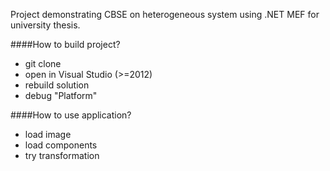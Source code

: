 Project demonstrating CBSE on heterogeneous system using .NET MEF for university thesis.

####How to build project?
 - git clone
 - open in Visual Studio (>=2012)
 - rebuild solution
 - debug "Platform"

####How to use application?
 - load image
 - load components
 - try transformation
